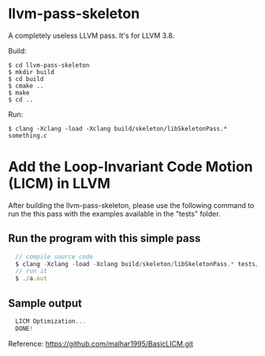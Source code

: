 # llvm-pass-skeleton

A completely useless LLVM pass.
It's for LLVM 3.8.

Build:

    $ cd llvm-pass-skeleton
    $ mkdir build
    $ cd build
    $ cmake ..
    $ make
    $ cd ..

Run:

    $ clang -Xclang -load -Xclang build/skeleton/libSkeletonPass.* something.c

# Add the Loop-Invariant Code Motion (LICM) in LLVM 

After building the llvm-pass-skeleton, please use the following command to run the this pass with the examples available in the "tests" folder. </br>

## Run the program with this simple pass
```javascript
  // compile source code
  $ clang -Xclang -load -Xclang build/skeleton/libSkeletonPass.* tests/vec_add.c
  // run it
  $ ./a.out
```

## Sample output
```javascript
  LICM Optimization...
  DONE!
```

Reference: https://github.com/malhar1995/BasicLICM.git </br>
